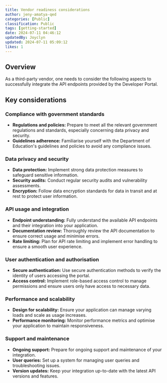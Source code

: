 ```yaml
---
title: Vendor readiness considerations
author: jeny-amatya-qed
categories: [Public]
classification: Public
tags: [getting-started]
date: 2024-07-11 04:46:12 
updatedBy: Joyclyn
updated: 2024-07-11 05:09:12 
likes: 1
---
```


## Overview
As a third-party vendor, one needs to consider the following aspects to successfully integrate the API endpoints provided by the Developer Portal.

## Key considerations 
### Compliance with government standards
- **Regulations and policies:** Prepare to meet all the relevant government regulations and standards, especially concerning data privacy and security.
- **Guidelines adherence:** Familiarise yourself with the Department of Education's guidelines and policies to avoid any compliance issues.
    
### Data privacy and security
- **Data protection:** Implement strong data protection measures to safeguard sensitive information.
- **Security audits:** Conduct regular security audits and vulnerability assessments.
- **Encryption:** Follow data encryption standards for data in transit and at rest to protect user information.

### API usage and integration
- **Endpoint understanding:** Fully understand the available API endpoints and their integration into your application.
- **Documentation review:** Thoroughly review the API documentation to ensure correct usage and minimise errors.
- **Rate limiting:** Plan for API rate limiting and implement error handling to ensure a smooth user experience.

### User authentication and authorisation
- **Secure authentication:** Use secure authentication methods to verify the identity of users accessing the portal.
- **Access control:** Implement role-based access control to manage permissions and ensure users only have access to necessary data.

### Performance and scalability
- **Design for scalability:** Ensure your application can manage varying loads and scale as usage increases.
- **Performance monitoring:** Monitor performance metrics and optimise your application to maintain responsiveness.

### Support and maintenance
- **Ongoing support:** Prepare for ongoing support and maintenance of your integration.
- **User queries:** Set up a system for managing user queries and troubleshooting issues.
- **Version updates:** Keep your integration up-to-date with the latest API versions and features.